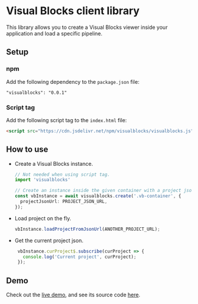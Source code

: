 # Visual Blocks client library

This library allows you to create a Visual Blocks viewer inside your application
and load a specific pipeline.

## Setup

### npm

Add the following dependency to the `package.json` file:

```
"visualblocks": "0.0.1"
```

### Script tag

Add the following script tag to the `index.html` file:

```html
<script src="https://cdn.jsdelivr.net/npm/visualblocks/visualblocks.js"></script>
```

## How to use

* Create a Visual Blocks instance.

   ```typescript
   // Not needed when using script tag.
   import 'visualblocks'

   // Create an instance inside the given container with a project json url.
   const vbInstance = await visualblocks.create('.vb-container', {
     projectJsonUrl: PROJECT_JSON_URL,
   });
   ```

* Load project on the fly.

   ```typescript
   vbInstance.loadProjectFromJsonUrl(ANOTHER_PROJECT_URL);
   ```

* Get the current project json.

   ```typescript
    vbInstance.curProject$.subscribe(curProject => {
      console.log('Current project', curProject);
    });
   ```

## Demo

Check out the [live demo](https://storage.googleapis.com/tfweb/vblib-demos/demo1-basic/index.html), and see its source code [here](../demo1/).
